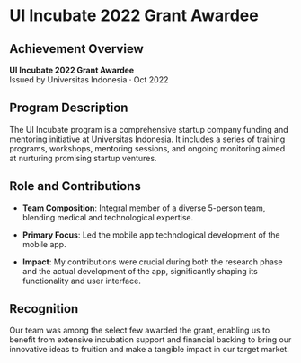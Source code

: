 # UI Incubate 2022 Grant Awardee

<!-- <div style="display: flex; justify-content: center;">
  <img src="/src/assets/universitas-indonesia-logo.png" alt="Universitas Indonesia Logo" width="130px"/>
</div> -->

## Achievement Overview

**UI Incubate 2022 Grant Awardee**  
Issued by Universitas Indonesia · Oct 2022

## Program Description

The UI Incubate program is a comprehensive startup company funding and mentoring initiative at Universitas Indonesia. It includes a series of training programs, workshops, mentoring sessions, and ongoing monitoring aimed at nurturing promising startup ventures.

## Role and Contributions

- **Team Composition**: Integral member of a diverse 5-person team, blending medical and technological expertise.

- **Primary Focus**: Led the mobile app technological development of the mobile app.

- **Impact**: My contributions were crucial during both the research phase and the actual development of the app, significantly shaping its functionality and user interface.

## Recognition

Our team was among the select few awarded the grant, enabling us to benefit from extensive incubation support and financial backing to bring our innovative ideas to fruition and make a tangible impact in our target market.
